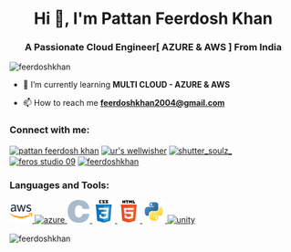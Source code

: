 <h1 align="center">Hi 👋, I'm Pattan Feerdosh Khan</h1>
<h3 align="center">A Passionate Cloud Engineer[ AZURE & AWS ] From India</h3>

<p align="left"> <img src="https://komarev.com/ghpvc/?username=feerdoshkhan&label=Profile%20views&color=0e75b6&style=flat" alt="feerdoshkhan" /> </p>

- 🌱 I’m currently learning **MULTI CLOUD - AZURE & AWS**

- 📫 How to reach me **feerdoshkhan2004@gmail.com**

<h3 align="left">Connect with me:</h3>
<p align="left">
<a href="https://linkedin.com/in/pattan feerdosh khan" target="blank"><img align="center" src="https://raw.githubusercontent.com/rahuldkjain/github-profile-readme-generator/master/src/images/icons/Social/linked-in-alt.svg" alt="pattan feerdosh khan" height="30" width="40" /></a>
<a href="https://fb.com/ur's wellwisher" target="blank"><img align="center" src="https://raw.githubusercontent.com/rahuldkjain/github-profile-readme-generator/master/src/images/icons/Social/facebook.svg" alt="ur's wellwisher" height="30" width="40" /></a>
<a href="https://instagram.com/shutter_soulz_" target="blank"><img align="center" src="https://raw.githubusercontent.com/rahuldkjain/github-profile-readme-generator/master/src/images/icons/Social/instagram.svg" alt="shutter_soulz_" height="30" width="40" /></a>
<a href="https://www.youtube.com/c/feros studio 09" target="blank"><img align="center" src="https://raw.githubusercontent.com/rahuldkjain/github-profile-readme-generator/master/src/images/icons/Social/youtube.svg" alt="feros studio 09" height="30" width="40" /></a>
<a href="https://discord.gg/feerdoshkhan" target="blank"><img align="center" src="https://raw.githubusercontent.com/rahuldkjain/github-profile-readme-generator/master/src/images/icons/Social/discord.svg" alt="feerdoshkhan" height="30" width="40" /></a>
</p>

<h3 align="left">Languages and Tools:</h3>
<p align="left"> <a href="https://aws.amazon.com" target="_blank" rel="noreferrer"> <img src="https://raw.githubusercontent.com/devicons/devicon/master/icons/amazonwebservices/amazonwebservices-original-wordmark.svg" alt="aws" width="40" height="40"/> </a> <a href="https://azure.microsoft.com/en-in/" target="_blank" rel="noreferrer"> <img src="https://www.vectorlogo.zone/logos/microsoft_azure/microsoft_azure-icon.svg" alt="azure" width="40" height="40"/> </a> <a href="https://www.cprogramming.com/" target="_blank" rel="noreferrer"> <img src="https://raw.githubusercontent.com/devicons/devicon/master/icons/c/c-original.svg" alt="c" width="40" height="40"/> </a> <a href="https://www.w3schools.com/css/" target="_blank" rel="noreferrer"> <img src="https://raw.githubusercontent.com/devicons/devicon/master/icons/css3/css3-original-wordmark.svg" alt="css3" width="40" height="40"/> </a> <a href="https://www.w3.org/html/" target="_blank" rel="noreferrer"> <img src="https://raw.githubusercontent.com/devicons/devicon/master/icons/html5/html5-original-wordmark.svg" alt="html5" width="40" height="40"/> </a> <a href="https://www.python.org" target="_blank" rel="noreferrer"> <img src="https://raw.githubusercontent.com/devicons/devicon/master/icons/python/python-original.svg" alt="python" width="40" height="40"/> </a> <a href="https://unity.com/" target="_blank" rel="noreferrer"> <img src="https://www.vectorlogo.zone/logos/unity3d/unity3d-icon.svg" alt="unity" width="40" height="40"/> </a> </p>

<p><img align="center" src="https://github-readme-stats.vercel.app/api/top-langs?username=feerdoshkhan&show_icons=true&locale=en&layout=compact" alt="feerdoshkhan" /></p>



